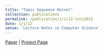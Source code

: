 ```yaml
---
title: "Topic Sequence Kernel"
collection: publications
permalink: /publication/1/1/12-lncs2012
date: 1/1/12
venue: 'Lecture Notes in Computer Science'
---
```

[Paper](https://hunterhector.github.io/files/papers/Xu_et_al._-_2012_-_Lecture_Notes_in_Computer_Science.pdf) \| [Project Page](#)
